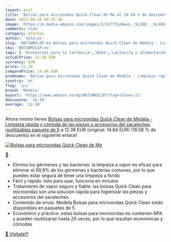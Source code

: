 ```yaml
---
layout: post
title: 'Bolsas para microondas Quick Clean de Me al 16.58 % de descuento'
date: 2021-06-26 08:35:30
image: 'https://m.media-amazon.com/images/I/31ff7pnKwuL._SL500_._SL400_.jpg'
comments: true
category: ofertas
author: 'tole.es'
slug: 'B071WM2LSP-es Bolsas para microondas Quick Clean de Medela - Limpieza...'
sku: 'B071WM2LSP-es'
tags: [ 'Accesorios para la lactancia','Bebé','Lactancia y alimentación','Recipientes para leche materna','medela','sacaleches', ]
actualPrice: 12.38 EUR
currency: EUR
price: 12.38
comparePrice: 14.84 EUR
prodname: 'Bolsas para microondas Quick Clean de Medela - Limpieza rápida y cómoda de las piezas o accesorios del sacaleches  reutilizables  paquete de 5'
country: 'es'
flag: '🇪🇸'
brand: 'Medela'
buyurl: 'https://www.amazon.es/dp/B071WM2LSP/?tag=tolees-21'
descuento: '16.58'
average: '12.38'
---
```


Ahora mismo tienes [Bolsas para microondas Quick Clean de Medela - Limpieza rápida y cómoda de las piezas o accesorios del sacaleches  reutilizables  paquete de 5](https://www.amazon.es/dp/B071WM2LSP/?tag=tolees-21) a 12.38 EUR (original: 14.84 EUR) (16.58 %  de descuento) en el siguiente enlace!

[![Bolsas para microondas Quick Clean de Me](https://m.media-amazon.com/images/I/31ff7pnKwuL._SL500_._SL400_.jpg)](https://www.amazon.es/dp/B071WM2LSP/?tag=tolees-21)

🔎:

- Elimina los gérmenes y las bacterias: la limpieza a vapor es eficaz para eliminar el 99,9% de los gérmenes y bacterias comunes, por lo que puedes estar segura de tener una limpieza a fondo
- Fácil y rápido: listo para usar, funciona en minutos
- Tratamiento de vapor seguro y fiable: las bolsas Quick Clean para microondas son una solución rápida para higienizar las piezas y accesorios del sacaleches
- Contenido de envío: Medela Bolsas para microondas Quick Clean están disponibles en paquetes de 5
- Económico y práctico: estas bolsas para microondas no contienen BPA y pueden reutilizarse hasta 20 veces, por lo que resultan económicas y cómodas

[🛒 Visítala!!!](https://www.amazon.es/dp/B071WM2LSP/?tag=tolees-21)
